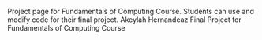 Project page for Fundamentals of Computing Course. Students can use and modify code for their final project.
Akeylah Hernandeaz Final Project for Fundamentals of Computing Course
